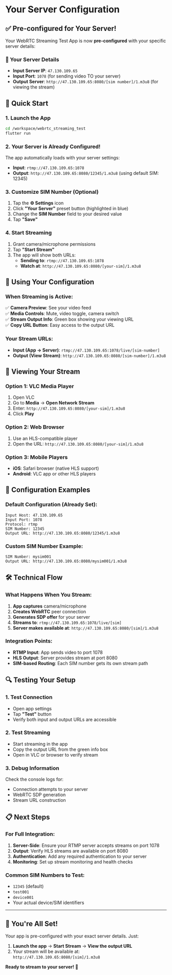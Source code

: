# Your Server Configuration

## ✅ Pre-configured for Your Server!

Your WebRTC Streaming Test App is now **pre-configured** with your specific server details:

### 🎯 Your Server Details
- **Input Server IP**: `47.130.109.65`
- **Input Port**: `1078` (for sending video TO your server)
- **Output Server**: `http://47.130.109.65:8080/[sim number]/1.m3u8` (for viewing the stream)

## 🚀 Quick Start

### 1. Launch the App
```bash
cd /workspace/webrtc_streaming_test
flutter run
```

### 2. Your Server is Already Configured!
The app automatically loads with your server settings:
- **Input**: `rtmp://47.130.109.65:1078`
- **Output**: `http://47.130.109.65:8080/12345/1.m3u8` (using default SIM: 12345)

### 3. Customize SIM Number (Optional)
1. Tap the **⚙️ Settings** icon
2. Click **"Your Server"** preset button (highlighted in blue)
3. Change the **SIM Number** field to your desired value
4. Tap **"Save"**

### 4. Start Streaming
1. Grant camera/microphone permissions
2. Tap **"Start Stream"**
3. The app will show both URLs:
   - **Sending to**: `rtmp://47.130.109.65:1078`
   - **Watch at**: `http://47.130.109.65:8080/[your-sim]/1.m3u8`

## 📱 Using Your Configuration

### When Streaming is Active:
✅ **Camera Preview**: See your video feed  
✅ **Media Controls**: Mute, video toggle, camera switch  
✅ **Stream Output Info**: Green box showing your viewing URL  
✅ **Copy URL Button**: Easy access to the output URL  

### Your Stream URLs:
- **Input (App → Server)**: `rtmp://47.130.109.65:1078/live/[sim-number]`
- **Output (View Stream)**: `http://47.130.109.65:8080/[sim-number]/1.m3u8`

## 🎥 Viewing Your Stream

### Option 1: VLC Media Player
1. Open VLC
2. Go to **Media** → **Open Network Stream**
3. Enter: `http://47.130.109.65:8080/[your-sim]/1.m3u8`
4. Click **Play**

### Option 2: Web Browser
1. Use an HLS-compatible player
2. Open the URL: `http://47.130.109.65:8080/[your-sim]/1.m3u8`

### Option 3: Mobile Players
- **iOS**: Safari browser (native HLS support)
- **Android**: VLC app or other HLS players

## 🔧 Configuration Examples

### Default Configuration (Already Set):
```
Input Host: 47.130.109.65
Input Port: 1078
Protocol: rtmp
SIM Number: 12345
Output URL: http://47.130.109.65:8080/12345/1.m3u8
```

### Custom SIM Number Example:
```
SIM Number: mysim001
Output URL: http://47.130.109.65:8080/mysim001/1.m3u8
```

## 🛠 Technical Flow

### What Happens When You Stream:
1. **App captures** camera/microphone
2. **Creates WebRTC** peer connection
3. **Generates SDP offer** for your server
4. **Streams to**: `rtmp://47.130.109.65:1078/live/[sim]`
5. **Server makes available at**: `http://47.130.109.65:8080/[sim]/1.m3u8`

### Integration Points:
- **RTMP Input**: App sends video to port 1078
- **HLS Output**: Server provides stream at port 8080
- **SIM-based Routing**: Each SIM number gets its own stream path

## 🔍 Testing Your Setup

### 1. Test Connection
- Open app settings
- Tap **"Test"** button
- Verify both input and output URLs are accessible

### 2. Test Streaming
- Start streaming in the app
- Copy the output URL from the green info box
- Open in VLC or browser to verify stream

### 3. Debug Information
Check the console logs for:
- Connection attempts to your server
- WebRTC SDP generation
- Stream URL construction

## 📋 Next Steps

### For Full Integration:
1. **Server-Side**: Ensure your RTMP server accepts streams on port 1078
2. **Output**: Verify HLS streams are available on port 8080
3. **Authentication**: Add any required authentication to your server
4. **Monitoring**: Set up stream monitoring and health checks

### Common SIM Numbers to Test:
- `12345` (default)
- `test001`
- `device001`
- Your actual device/SIM identifiers

---

## 🎉 You're All Set!

Your app is pre-configured with your exact server details. Just:
1. **Launch the app** → **Start Stream** → **View the output URL**
2. Your stream will be available at: `http://47.130.109.65:8080/[sim]/1.m3u8`

**Ready to stream to your server!** 🚀